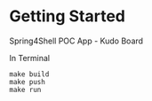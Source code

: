 # Getting Started 

Spring4Shell POC App - Kudo Board

In Terminal 

```shell
make build
make push
make run 
```